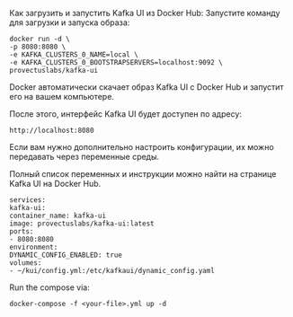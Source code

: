 Как загрузить и запустить Kafka UI из Docker Hub:
Запустите команду для загрузки и запуска образа:

```
docker run -d \
-p 8080:8080 \
-e KAFKA_CLUSTERS_0_NAME=local \
-e KAFKA_CLUSTERS_0_BOOTSTRAPSERVERS=localhost:9092 \
provectuslabs/kafka-ui
```
Docker автоматически скачает образ Kafka UI с Docker Hub и запустит его на вашем компьютере.

После этого, интерфейс Kafka UI будет доступен по адресу:



```http://localhost:8080```

Если вам нужно дополнительно настроить конфигурации, их можно передавать через переменные среды. 

Полный список переменных и инструкции можно найти на странице Kafka UI на Docker Hub.
```
services:
kafka-ui:
container_name: kafka-ui
image: provectuslabs/kafka-ui:latest
ports:
- 8080:8080
environment:
DYNAMIC_CONFIG_ENABLED: true
volumes:
- ~/kui/config.yml:/etc/kafkaui/dynamic_config.yaml 
```
Run the compose via:

```docker-compose -f <your-file>.yml up -d```
